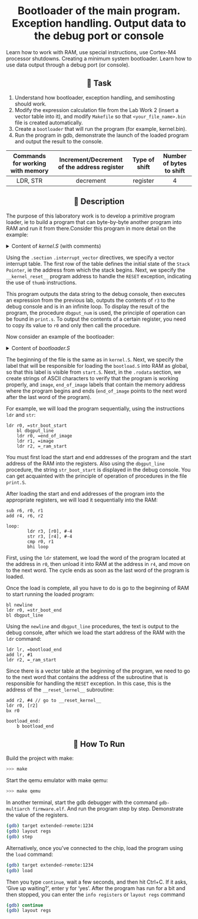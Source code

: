 <h1 align="center"> Bootloader of the main program. Exception handling. Output data to the debug port or console</h1>

Learn how to work with RAM, use special instructions, use Cortex-M4 processor shutdowns. Creating a minimum system bootloader. Learn how to use data output through a debug port (or console).


<h2 align="center">📝 Task</h2>

1. Understand how bootloader, exception handling, and semihosting should work.
2. Modify the expression calculation file from the Lab Work 2 (insert a vector table into it), and modify `Makefile` so that `<your_file_name>.bin` file is created automatically.
3. Create a `bootloader` that will run the program (for example, kernel.bin).
4. Run the program in gdb, demonstrate the launch of the loaded program and output the result to the console.

| Commands for working with memory | Increment/Decrement of the address register | Type of shift | Number of bytes to shift |
|:--------------------------------:|:-------------------------------------------:|:-------------:|:------------------------:|
|             LDR, STR             |                  decrement                  |    register   |             4            |


<h2 align="center">📙 Description</h2>

The purpose of this laboratory work is to develop a primitive program loader, ie to build a program that can byte-by-byte another program into RAM and run it from there.Consider this program in more detail on the example:

<details>
<summary>Content of <cite>kernel.S</cite> (with comments)</summary><p align="left">

```assembly
.syntax unified
.cpu cortex-m4
.thumb

#define A #5
#define B #7
#define C #3

// Global memory locations.
.global vtable_kernel
.global __kernel_reset__

.type vtable_kernel, %object
.type __kernel_reset__, %function

.section .interrupt_vector

vtable_kernel:
	.word __stack_start 
	.word __kernel_reset__+1
	.size vtable_kernel, .-vtable_kernel

.section .rodata
	data: .asciz "kernel started!\n"
	final: .asciz "Value in register #3: "

.section .text
__kernel_reset__:
	ldr r0, =data
	bl dbgput_line
    
// ((a & b) >> 1) + c!
	mov r0, A
	and r0, B        // A & B
	lsr r1, r0, #1   // (A & B) >> 1
	mov r0, #1
	mov r2, C
	bl factorial
	add r3, r0, r1   // ((A & B) >> 1) + C!
        
	ldr r0, =final
	bl dbgput
	mov r0, r3
	bl dbgput_num
    
end:
	b end

factorial:
	push { lr }
	.fact_calc:
		mul r0, r2
		subs r2, #1
		bne .fact_calc
	pop { pc }
```
</details>

Using the `.section` `.interrupt_vector` directives, we specify a vector interrupt table. The first row of the table defines the initial state of the `Stack Pointer`, ie the address from which the stack begins. Next, we specify the `__kernel_reset__` program address to handle the `RESET` exception, indicating the use of `thumb` instructions.

This program outputs the data string to the debug console, then executes an expression from the previous lab, outputs the contents of `r3` to the debug console and is in an infinite loop. To display the result of the program, the procedure `dbgput_num` is used, the principle of operation can be found in `print.s`. To output the contents of a certain register, you need to copy its value to `r0` and only then call the procedure.

Now consider an example of the bootloader:

<details>
  <summary>Content of <cite>bootloader.S</cite></summary><p align="left">
  
```assembly
.syntax unified
.cpu cortex-m4
//.fpu softvfp
.thumb

.global bootload

.section .rodata
	image: .incbin "kernel.bin"
	end_of_image:
	str_boot_start: .asciz "bootloader started"
	str_boot_end: .asciz "bootloader end"
	str_boot_indicate: .asciz "#"


.section .text

bootload:
	ldr r0, =str_boot_start
	bl dbgput_line
	ldr r0, =end_of_image
	ldr r1, =image
	ldr r2, =_ram_start

	sub r6, r0, r1
	add r4, r6, r2

loop:
        ldr r3, [r0], #-4
        str r3, [r4], #-4
        cmp r0, r1
        bhi loop

bl newline
ldr r0, =str_boot_end
bl dbgput_line

ldr lr, =bootload_end
add lr, #1
ldr r2, =_ram_start

add r2, #4 // go to __reset_kernel__
ldr r0, [r2]
bx r0


bootload_end:
	b bootload_end
```
</details>

The beginning of the file is the same as in `kernel.S`. Next, we specify the label that will be responsible for loading the `bootload.S` into RAM as global, so that this label is visible from `start.S`. Next, in the `.rodata` section, we create strings of ASCII characters to verify that the program is working properly, and `image`, `end_of_image` labels that contain the memory address where the program begins and ends (`end_of_image` points to the next word after the last word of the program).

For example, we will load the program sequentially, using the instructions `ldr` and `str`:

```assembly
ldr r0, =str_boot_start
	bl dbgput_line
	ldr r0, =end_of_image
	ldr r1, =image
	ldr r2, =_ram_start
```

You must first load the start and end addresses of the program and the start address of the RAM into the registers. Also using the `dbgput_line` procedure, the string `str_boot_start` is displayed in the debug console. You can get acquainted with the principle of operation of procedures in the file `print.S`.

After loading the start and end addresses of the program into the appropriate registers, we will load it sequentially into the RAM:

```assembly
sub r6, r0, r1
add r4, r6, r2

loop:
        ldr r3, [r0], #-4
        str r3, [r4], #-4
        cmp r0, r1
        bhi loop
```

First, using the `ldr` statement, we load the word of the program located at the address in `r0`, then unload it into RAM at the address in `r4`, and move on to the next word. The cycle ends as soon as the last word of the program is loaded.


Once the load is complete, all you have to do is go to the beginning of RAM to start running the loaded program:

```assembly
bl newline
ldr r0, =str_boot_end
bl dbgput_line
```

Using the `newline` and `dbgput_line` procedures, the text is output to the debug console, after which we load the start address of the RAM with the `ldr` command:

```assembly
ldr lr, =bootload_end
add lr, #1
ldr r2, =_ram_start
```

Since there is a vector table at the beginning of the program, we need to go to the next word that contains the address of the subroutine that is responsible for handling the `RESET` exception. In this case, this is the address of the `__reset_lernel__` subroutine:

```assembly
add r2, #4 // go to __reset_kernel__
ldr r0, [r2]
bx r0

bootload_end:
	b bootload_end
```


<h2 align="center">🚀 How To Run</h2>

Build the project with make:

```sh
>>> make
```

Start the qemu emulator with make qemu:

```sh
>>> make qemu
```

In another terminal, start the gdb debugger with the command `gdb-multiarch firmware.elf`. And run the program step by step. Demonstrate the value of the registers.

```sh
(gdb) target extended-remote:1234
(gdb) layout regs
(gdb) step
```

Alternatively, once you’ve connected to the chip, load the program using the `load` command:

```sh
(gdb) target extended-remote:1234
(gdb) load
```

Then you type `continue`, wait a few seconds, and then hit Ctrl+C. If it asks, ‘Give up waiting?’, enter y for ‘yes’. After the program has run for a bit and then stopped, you can enter the `info registers` or `layout regs` command

```sh
(gdb) continue
(gdb) layout regs
```